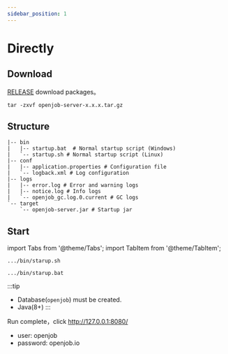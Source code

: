 ```yaml
---
sidebar_position: 1
---
```


# Directly

## Download

[RELEASE](https://github.com/open-job/openjob/releases/) download packages。

```shell
tar -zxvf openjob-server-x.x.x.tar.gz
```

## Structure

```shell
|-- bin
|   |-- startup.bat  # Normal startup script (Windows)
|   `-- startup.sh # Normal startup script (Linux)
|-- conf
|   |-- application.properties # Configuration file
|   `-- logback.xml # Log configuration
|-- logs
|   |-- error.log # Error and warning logs
|   |-- notice.log # Info logs
|   `-- openjob_gc.log.0.current # GC logs
`-- target
    `-- openjob-server.jar # Startup jar
```

## Start
import Tabs from '@theme/Tabs';
import TabItem from '@theme/TabItem';

<Tabs>
  <TabItem value="linux" label="Linux" default>

```shell
.../bin/starup.sh
```
  </TabItem>
  <TabItem value="windows" label="Windows">

```shell
.../bin/starup.bat
```
  </TabItem>
</Tabs>

:::tip
- Database(`openjob`) must be created.
- Java(8+)
:::

Run complete，click http://127.0.0.1:8080/
- user: openjob
- password: openjob.io
